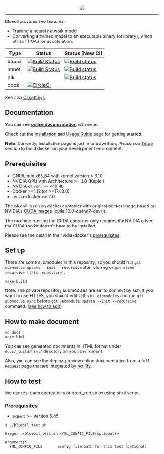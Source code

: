 
<div align="center">
  <img src="https://s3-ap-northeast-1.amazonaws.com/leapmind-public-storage/img/blueoil_cover.png">
</div>

---

Blueoil provides two features.
* Training a neural network model
* Converting a trained model to an executable binary (or library), which utilize FPGAs for acceleration.

| Type | Status | Status (New CI) |
| --- | --- | --- |
| blueoil | [![Build Status](https://jenkins.blueoil.org/job/blueoil_main/badge/icon)](https://jenkins.blueoil.org/job/blueoil_main/) | [![Build status](https://badge.buildkite.com/c56e1c6e8160a5351fc2aa19dce80705b1aa8426ad322cf9e3.svg?branch=master)](https://buildkite.com/blueoil/blueoil-test) |
| lmnet | [![Build Status](https://jenkins.blueoil.org/job/blueoil_lmnet/badge/icon)](https://jenkins.blueoil.org/job/blueoil_lmnet/) | [![Build status](https://badge.buildkite.com/45ff7e206fc1de4c160f72781463fdbbcffb1321c1e69e08d1.svg?branch=master)](https://buildkite.com/blueoil/lmnet-test) |
| dlk | | [![Build status](https://badge.buildkite.com/c1d2082e8076b48057a621c7dbabfa280975dcd71da83f49e9.svg?branch=master)](https://buildkite.com/blueoil/dlk-test) |
| docs | [![CircleCI](https://circleci.com/gh/blue-oil/blueoil.svg?style=svg)](https://circleci.com/gh/blue-oil/blueoil) |

See also [CI settings](./tests/README.md).
## Documentation

You can see **[online documentation](https://docs.blueoil.org)** with enter.

Check out the [Installation](https://docs.blueoil.org/install/install.html) and [Usage Guide](https://docs.blueoil.org/usage/index.html) page for getting started.


**Note**: Currently, Installation page is just in to be written, Please see [Setup](#set-up) section to build docker on your development environment.


## Prerequisites
- GNU/Linux x86_64 with kernel version > 3.10
- NVIDIA GPU with Architecture >= 3.0 (Kepler)
- NVIDIA drivers >= 410.48
- Docker >=1.12 (or >=17.03.0)
- nvidia-docker >= 2.0

The blueoil is run on docker container with original docker image based on NVIDIA's [CUDA images](https://github.com/NVIDIA/nvidia-docker/wiki/CUDA#requirements) (cuda:10.0-cudnn7-devel).

The machine running the CUDA container only requires the NVIDIA driver, the CUDA toolkit doesn't have to be installed.

Please see the detail in the nvidia-docker's [prerequisites](https://github.com/NVIDIA/nvidia-docker/wiki/Installation-(version-2.0)#prerequisites).

## Set up
There are some submodules in this repositry, so you should run `git submodule update --init --recursive` after cloning or `git clone --recursive [this repository]`.
```
make build
```
Note: The private repository submodules are set to connect by ssh, if you want to use HTTPS, you should edit URLs in `.gitmodules` and run `git submodule sync` before `git submodule update --init --recursive` command. ([see how to edit](https://stackoverflow.com/a/30885128))


## How to make document

```
cd docs
make html
```

You can see generated documents in HTML format under `docs/_build/html/` directory on your enviroment.

Also, you can see the deploy-preview online documentation from a `Pull Request` page that are integrated by [netilify](http://netlify.com).


## How to test
We can test each opereations of drore_run.sh by using shell script.

### Prerequisites
- `expect` >= version 5.45

```
$ ./blueoil_test.sh

Usage: ./blueoil_test.sh <YML_CONFIG_FILE(optional)>

Arguments:
  YML_CONFIG_FILE       config file path for this test (optional)
```


